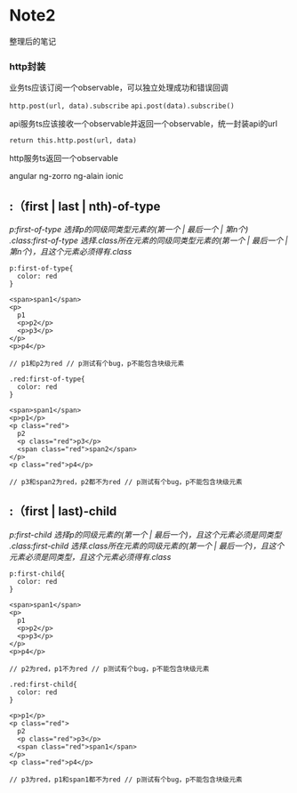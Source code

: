 # Note2
整理后的笔记


### http封装

业务ts应该订阅一个observable，可以独立处理成功和错误回调

``http.post(url, data).subscribe``
``api.post(data).subscribe()``

api服务ts应该接收一个observable并返回一个observable，统一封装api的url

``return this.http.post(url, data)``

http服务ts返回一个observable


angular ng-zorro ng-alain ionic


## :（first | last | nth)-of-type

*p:first-of-type 选择p的同级同类型元素的(第一个 | 最后一个 | 第n个)*
*.class:first-of-type 选择.class所在元素的同级同类型元素的(第一个 | 最后一个 | 第n个)，且这个元素必须得有.class*

```
p:first-of-type{
  color: red
}

<span>span1</span>
<p>
  p1
  <p>p2</p>
  <p>p3</p>
</p>
<p>p4</p>

// p1和p2为red // p测试有个bug，p不能包含块级元素
```

```
.red:first-of-type{
  color: red
}

<span>span1</span>
<p>p1</p>
<p class="red">
  p2
  <p class="red">p3</p>
  <span class="red">span2</span>
</p>
<p class="red">p4</p>

// p3和span2为red，p2都不为red // p测试有个bug，p不能包含块级元素
```

## :（first | last)-child

*p:first-child 选择p的同级元素的(第一个 | 最后一个)，且这个元素必须是同类型*
*.class:first-child 选择.class所在元素的同级元素的(第一个 | 最后一个)，且这个元素必须是同类型，且这个元素必须得有.class*

```
p:first-child{
  color: red
}

<span>span1</span>
<p>
  p1
  <p>p2</p>
  <p>p3</p>
</p>
<p>p4</p>

// p2为red，p1不为red // p测试有个bug，p不能包含块级元素
```

```
.red:first-child{
  color: red
}

<p>p1</p>
<p class="red">
  p2
  <p class="red">p3</p>
  <span class="red">span1</span>
</p>
<p class="red">p4</p>

// p3为red，p1和span1都不为red // p测试有个bug，p不能包含块级元素
```
